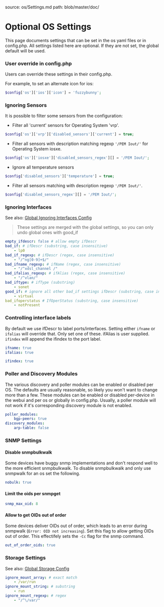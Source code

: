 source: os/Settings.md
path: blob/master/doc/

# Optional OS Settings

This page documents settings that can be set in the os yaml files or
in config.php. All settings listed here are optional. If they are not
set, the global default will be used.

### User override in config.php

Users can override these settings in their config.php.

For example, to set an alternate icon for ios:

```php
$config['os']['ios']['icon'] = 'fuzzybunny';
```

### Ignoring Sensors

It is possible to filter some sensors from the configuration:

- Filter all 'current' sensors for Operating System 'vrp'.

```php
$config['os']['vrp']['disabled_sensors']['current'] = true;
```

- Filter all sensors with description matching regexp ```'/PEM Iout/'``` for Operating System iosxe.

```php
$config['os']['iosxe']['disabled_sensors_regex'][] = '/PEM Iout/';
```

- Ignore all temperature sensors

```php
$config['disabled_sensors']['temperature'] = true;
```

- Filter all sensors matching with description regexp ```'/PEM Iout/'```.

```php
$config['disabled_sensors_regex'][] = '/PEM Iout/';
```

### Ignoring Interfaces

See also: [Global Ignoring Interfaces Config](../../Support/Configuration.md#interfaces-to-be-ignored)

> These settings are merged with the global settings, so you can only
> undo global ones with good_if

```yaml
empty_ifdescr: false # allow empty ifDescr
bad_if: # ifDescr (substring, case insensitive)
    - lp0
bad_if_regexp: # ifDescr (regex, case insensitive)
    - "/^ng[0-9]+$/"
bad_ifname_regexp: # ifName (regex, case insensitive)
    - "/^xdsl_channel /"
bad_ifalias_regexp: # ifAlias (regex, case insensitive)
    - "/^vlan/"
bad_iftype: # ifType (substring)
    - sonet
good_if: # ignore all other bad_if settings ifDescr (substring, case insensitive)
    - virtual
bad_ifoperstatus # IfOperStatus (substring, case insensitive)
    - notPresent
```

### Controlling interface labels

By default we use ifDescr to label ports/interfaces.
Setting either `ifname` or `ifalias` will override that.  Only set one
of these.  ifAlias is user supplied. `ifindex` will append the ifindex
to the port label.

```yaml
ifname: true
ifalias: true

ifindex: true
```

### Poller and Discovery Modules

The various discovery and poller modules can be enabled or disabled
per OS.  The defaults are usually reasonable, so likely you won't want
to change more than a few. These modules can be enabled or disabled
per-device in the webui and per os or globally in config.php. Usually,
a poller module will not work if it's corresponding discovery module
is not enabled.

```yaml
poller_modules:
    bgp-peers: true
discovery_modules:
    arp-table: false
```

### SNMP Settings

#### Disable snmpbulkwalk

Some devices have buggy snmp implementations and don't respond well to
the more efficient snmpbulkwalk. To disable snmpbulkwalk and only use
snmpwalk for an os set the following.

```yaml
nobulk: true
```

#### Limit the oids per snmpget

```yaml
snmp_max_oid: 8
```

#### Allow to get OIDs out of order

Some devices deliver OIDs out of order, which leads to an error during 
snmpwalk (`Error: OID not increasing`). Set this flag to allow getting OIDs
out of order. This effectifely sets the `-Cc` flag for the snmp command.

```yaml
out_of_order_oids: true
```

### Storage Settings

See also: [Global Storage Config](../../Support/Configuration.md#storage-configuration)

```yaml
ignore_mount_array: # exact match
    - /var/run
ignore_mount_string: # substring
    - run
ignore_mount_regexp: # regex
    - "/^\/var/"
```
